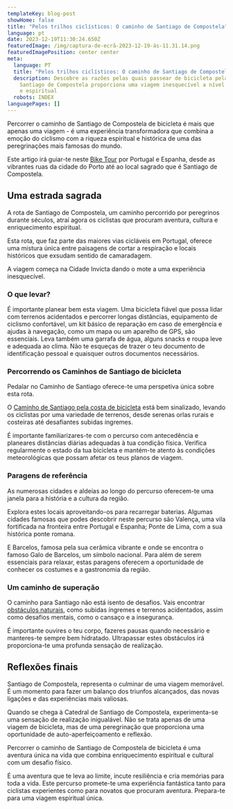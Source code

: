 ```yaml
---
templateKey: blog-post
showHome: false
title: "Pelos trilhos ciclísticos: O caminho de Santiago de Compostela"
language: pt
date: 2023-12-19T11:30:24.650Z
featuredImage: /img/captura-de-ecrã-2023-12-19-às-11.31.14.png
featuredImagePosition: center center
meta:
  language: PT
  title: "Pelos trilhos ciclísticos: O caminho de Santiago de Compostela"
  description: Descobre as razões pelas quais passear de bicicleta pela Rota de
    Santiago de Compostela proporciona uma viagem inesquecível a nível cultural
    e espiritual
  robots: INDEX
languagePages: []
---
```

Percorrer o caminho de Santiago de Compostela de bicicleta é mais que apenas uma viagem - é uma experiência transformadora que combina a emoção do ciclismo com a riqueza espiritual e histórica de uma das peregrinações mais famosas do mundo. 

Este artigo irá guiar-te neste [Bike Tour](https://topbiketoursportugal.com/) por Portugal e Espanha, desde as vibrantes ruas da cidade do Porto até ao local sagrado que é Santiago de Compostela.

## Uma estrada sagrada

A rota de Santiago de Compostela, um caminho percorrido por peregrinos durante séculos, atraí agora os ciclistas que procuram aventura, cultura e enriquecimento espiritual. 

Esta rota, que faz parte das maiores vias cicláveis em Portugal, oferece uma mistura única entre paisagens de cortar a respiração e locais históricos que exsudam sentido de camaradagem. 

A viagem começa na Cidade Invicta dando o mote a uma experiência inesquecível.

### O que levar?

É importante planear bem esta viagem. Uma bicicleta fiável que possa lidar com terrenos acidentados e percorrer longas distâncias, equipamento de ciclismo confortável, um kit básico de reparação em caso de emergência e ajudas à navegação, como um mapa ou um aparelho de GPS, são essenciais. Leva também uma garrafa de água, alguns snacks e roupa leve e adequada ao clima. Não te esqueças de trazer o teu documento de identificação pessoal e quaisquer outros documentos necessários.

### Percorrendo os Caminhos de Santiago de bicicleta

Pedalar no Caminho de Santiago oferece-te uma perspetiva única sobre esta rota. 

O [Caminho de Santiago pela costa de bicicleta](https://topbiketoursportugal.com/santiago-compostela-pela-costa/) está bem sinalizado, levando os ciclistas por uma variedade de terrenos, desde serenas orlas rurais e costeiras até desafiantes subidas íngremes. 

É importante familiarizares-te com o percurso com antecedência e planeares distâncias diárias adequadas à tua condição física. Verifica regularmente o estado da tua bicicleta e mantém-te atento às condições meteorológicas que possam afetar os teus planos de viagem.

### Paragens de referência

As numerosas cidades e aldeias ao longo do percurso oferecem-te uma janela para a história e a cultura da região. 

Explora estes locais aproveitando-os para recarregar baterias. Algumas cidades famosas que podes descobrir neste percurso são Valença, uma vila fortificada na fronteira entre Portugal e Espanha; Ponte de Lima, com a sua histórica ponte romana.

E Barcelos, famosa pela sua cerâmica vibrante e onde se encontra o famoso Galo de Barcelos, um símbolo nacional. Para além de serem essenciais para relaxar, estas paragens oferecem a oportunidade de conhecer os costumes e a gastronomia da região.

### Um caminho de superação

O caminho para Santiago não está isento de desafios. Vais encontrar [obstáculos naturais](https://topbiketoursportugal.com/pt/blog/climate-and-geography-in-portugal-for-cycling/), como subidas íngremes e terrenos acidentados, assim como desafios mentais, como o cansaço e a insegurança. 

É importante ouvires o teu corpo, fazeres pausas quando necessário e manteres-te sempre bem hidratado. Ultrapassar estes obstáculos irá proporciona-te uma profunda sensação de realização.

## Reflexões finais

Santiago de Compostela, representa o culminar de uma viagem memorável. É um momento para fazer um balanço dos triunfos alcançados, das novas ligações e das experiências mais valiosas. 

Quando se chega à Catedral de Santiago de Compostela, experimenta-se uma sensação de realização inigualável. Não se trata apenas de uma viagem de bicicleta, mas de uma peregrinação que proporciona uma oportunidade de auto-aperfeiçoamento e reflexão.

Percorrer o caminho de Santiago de Compostela de bicicleta é uma aventura única na vida que combina enriquecimento espiritual e cultural com um desafio físico. 

É uma aventura que te leva ao limite, incute resiliência e cria memórias para toda a vida. Este percurso promete-te uma experiência fantástica tanto para ciclistas experientes como para novatos que procuram aventura. Prepara-te para uma viagem espiritual única.
